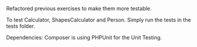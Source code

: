Refactored previous exercises to make them more testable.

To test Calculator, ShapesCalculator and Person. Simply run the tests in the tests folder.

Dependencies:
Composer is using PHPUnit for the Unit Testing.